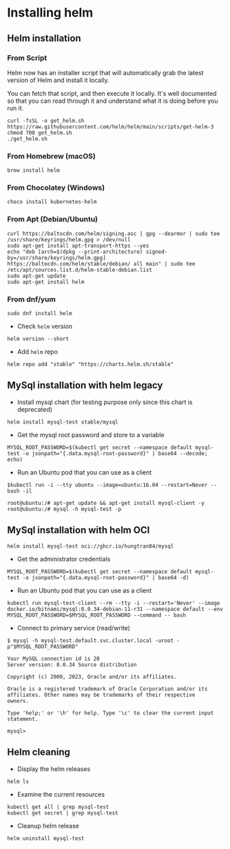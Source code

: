 # Installing helm
 
## Helm installation

### From Script
Helm now has an installer script that will automatically grab the latest version of Helm and install it locally.

You can fetch that script, and then execute it locally. It's well documented so that you can read through it and understand what it is doing before you run it.

```
curl -fsSL -o get_helm.sh https://raw.githubusercontent.com/helm/helm/main/scripts/get-helm-3
chmod 700 get_helm.sh
./get_helm.sh
```

### From Homebrew (macOS)
```
brew install helm
```

### From Chocolatey (Windows)
```
choco install kubernetes-helm
```

### From Apt (Debian/Ubuntu)
```
curl https://baltocdn.com/helm/signing.asc | gpg --dearmor | sudo tee /usr/share/keyrings/helm.gpg > /dev/null
sudo apt-get install apt-transport-https --yes
echo "deb [arch=$(dpkg --print-architecture) signed-by=/usr/share/keyrings/helm.gpg] https://baltocdn.com/helm/stable/debian/ all main" | sudo tee /etc/apt/sources.list.d/helm-stable-debian.list
sudo apt-get update
sudo apt-get install helm
```

### From dnf/yum
```
sudo dnf install helm
```

- Check `helm` version
```
helm version --short
```

- Add `helm` repo
```
helm repo add "stable" "https://charts.helm.sh/stable"
```
## MySql installation with helm legacy

- Install mysql chart (for testing purpose only since this chart is deprecated)
```
helm install mysql-test stable/mysql
```

- Get the mysql root password and store to a variable

```
MYSQL_ROOT_PASSWORD=$(kubectl get secret --namespace default mysql-test -o jsonpath="{.data.mysql-root-password}" | base64 --decode; echo)
```

- Run an Ubuntu pod that you can use as a client

```
$kubectl run -i --tty ubuntu --image=ubuntu:16.04 --restart=Never -- bash -il

root@ubuntu:/# apt-get update && apt-get install mysql-client -y
root@ubuntu:/# mysql -h mysql-test -p
```

## MySql installation with helm OCI
```
helm install mysql-test oci://ghcr.io/hungtran84/mysql
```

- Get the administrator credentials

```
MYSQL_ROOT_PASSWORD=$(kubectl get secret --namespace default mysql-test -o jsonpath="{.data.mysql-root-password}" | base64 -d)
```
- Run an Ubuntu pod that you can use as a client

```
kubectl run mysql-test-client --rm --tty -i --restart='Never' --image  docker.io/bitnami/mysql:8.0.34-debian-11-r31 --namespace default --env MYSQL_ROOT_PASSWORD=$MYSQL_ROOT_PASSWORD --command -- bash
```

- Connect to primary service (read/write)

```
$ mysql -h mysql-test.default.svc.cluster.local -uroot -p"$MYSQL_ROOT_PASSWORD"

Your MySQL connection id is 28
Server version: 8.0.34 Source distribution

Copyright (c) 2000, 2023, Oracle and/or its affiliates.

Oracle is a registered trademark of Oracle Corporation and/or its
affiliates. Other names may be trademarks of their respective
owners.

Type 'help;' or '\h' for help. Type '\c' to clear the current input statement.

mysql> 
```
## Helm cleaning

- Display the helm releases

```
helm ls
```

- Examine the current resources

```
kubectl get all | grep mysql-test
kubectl get secret | grep mysql-test
```

- Cleanup helm release
```
helm uninstall mysql-test
```
